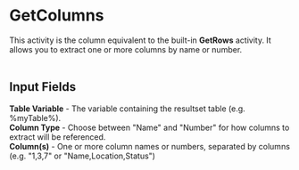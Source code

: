<h1>GetColumns</h1>
This activity is the column equivalent to the built-in <b>GetRows</b> activity.  It allows you to extract one or more columns by name or number.
<br><br>
<h2>Input Fields</h2>
<b>Table Variable</b> - The variable containing the resultset table (e.g. %myTable%).
<br>
<b>Column Type</b> - Choose between "Name" and "Number" for how columns to extract will be referenced.
<br>
<b>Column(s)</b> - One or more column names or numbers, separated by columns (e.g. "1,3,7" or "Name,Location,Status")
